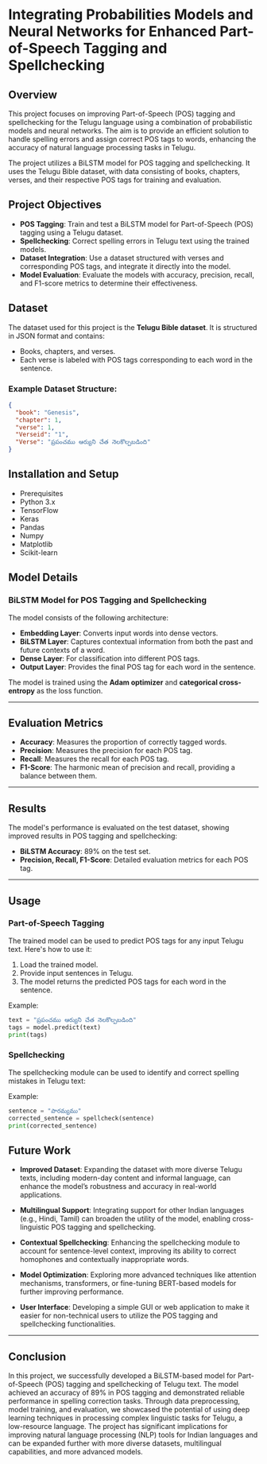 # Integrating Probabilities Models and Neural Networks for Enhanced Part-of-Speech Tagging and Spellchecking

## Overview

This project focuses on improving Part-of-Speech (POS) tagging and spellchecking for the Telugu language using a combination of probabilistic models and neural networks. The aim is to provide an efficient solution to handle spelling errors and assign correct POS tags to words, enhancing the accuracy of natural language processing tasks in Telugu.

The project utilizes a BiLSTM model for POS tagging and spellchecking. It uses the Telugu Bible dataset, with data consisting of books, chapters, verses, and their respective POS tags for training and evaluation.

## Project Objectives

- **POS Tagging**: Train and test a BiLSTM model for Part-of-Speech (POS) tagging using a Telugu dataset.
- **Spellchecking**: Correct spelling errors in Telugu text using the trained models.
- **Dataset Integration**: Use a dataset structured with verses and corresponding POS tags, and integrate it directly into the model.
- **Model Evaluation**: Evaluate the models with accuracy, precision, recall, and F1-score metrics to determine their effectiveness.

## Dataset

The dataset used for this project is the **Telugu Bible dataset**. It is structured in JSON format and contains:

- Books, chapters, and verses.
- Each verse is labeled with POS tags corresponding to each word in the sentence.

### Example Dataset Structure:
```json
{
  "book": "Genesis",
  "chapter": 1,
  "verse": 1,
  "Verseid": "1",
  "Verse": "ప్రపంచము ఆర్యుని చేత నెలకొల్పబడింది"
}
```

## Installation and Setup
- Prerequisites
- Python 3.x
- TensorFlow
- Keras
- Pandas
- Numpy
- Matplotlib
- Scikit-learn

## Model Details

### BiLSTM Model for POS Tagging and Spellchecking

The model consists of the following architecture:

- **Embedding Layer**: Converts input words into dense vectors.
- **BiLSTM Layer**: Captures contextual information from both the past and future contexts of a word.
- **Dense Layer**: For classification into different POS tags.
- **Output Layer**: Provides the final POS tag for each word in the sentence.

The model is trained using the **Adam optimizer** and **categorical cross-entropy** as the loss function.

---

## Evaluation Metrics

- **Accuracy**: Measures the proportion of correctly tagged words.
- **Precision**: Measures the precision for each POS tag.
- **Recall**: Measures the recall for each POS tag.
- **F1-Score**: The harmonic mean of precision and recall, providing a balance between them.

---

## Results

The model's performance is evaluated on the test dataset, showing improved results in POS tagging and spellchecking:

- **BiLSTM Accuracy**: 89% on the test set.
- **Precision, Recall, F1-Score**: Detailed evaluation metrics for each POS tag.

---

## Usage

### Part-of-Speech Tagging

The trained model can be used to predict POS tags for any input Telugu text. Here's how to use it:

1. Load the trained model.
2. Provide input sentences in Telugu.
3. The model returns the predicted POS tags for each word in the sentence.

Example:

```python
text = "ప్రపంచము ఆర్యుని చేత నెలకొల్పబడింది"
tags = model.predict(text)
print(tags)
```

### Spellchecking

The spellchecking module can be used to identify and correct spelling mistakes in Telugu text:

Example:

```python
sentence = "పారమ్యము"
corrected_sentence = spellcheck(sentence)
print(corrected_sentence)
```

## Future Work

- **Improved Dataset**: Expanding the dataset with more diverse Telugu texts, including modern-day content and informal language, can enhance the model’s robustness and accuracy in real-world applications.
  
- **Multilingual Support**: Integrating support for other Indian languages (e.g., Hindi, Tamil) can broaden the utility of the model, enabling cross-linguistic POS tagging and spellchecking.

- **Contextual Spellchecking**: Enhancing the spellchecking module to account for sentence-level context, improving its ability to correct homophones and contextually inappropriate words.

- **Model Optimization**: Exploring more advanced techniques like attention mechanisms, transformers, or fine-tuning BERT-based models for further improving performance.

- **User Interface**: Developing a simple GUI or web application to make it easier for non-technical users to utilize the POS tagging and spellchecking functionalities.

---

## Conclusion

In this project, we successfully developed a BiLSTM-based model for Part-of-Speech (POS) tagging and spellchecking of Telugu text. The model achieved an accuracy of 89% in POS tagging and demonstrated reliable performance in spelling correction tasks. Through data preprocessing, model training, and evaluation, we showcased the potential of using deep learning techniques in processing complex linguistic tasks for Telugu, a low-resource language. The project has significant implications for improving natural language processing (NLP) tools for Indian languages and can be expanded further with more diverse datasets, multilingual capabilities, and more advanced models.

